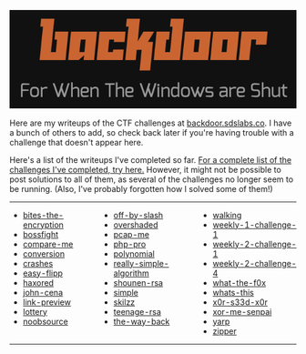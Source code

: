 ![logo.png](logo.png)

Here are my writeups of the CTF challenges at [backdoor.sdslabs.co](https://backdoor.sdslabs.co). I have a bunch of others to add, so check back later if you're having trouble with a challenge that doesn't appear here.

Here's a list of the writeups I've completed so far. [For a complete list of the challenges I've completed, try here.](https://backdoor.sdslabs.co/users/ossifrage) However, it might not be possible to post solutions to all of them, as several of the challenges no longer seem to be running. (Also, I've probably forgotten how I solved some of them!)

<table style="border:none; width:100%">
<tbody>
<tr><td style="border:none; padding:0; vertical-align:top;">

- [bites-the-encryption](backdoor-writeups/bites-the-encryption/)
- [bossfight](backdoor-writeups/bossfight/)
- [compare-me](backdoor-writeups/compare-me/)
- [conversion](backdoor-writeups/conversion/)
- [crashes](backdoor-writeups/crashes/)
- [easy-flipp](backdoor-writeups/easy-flipp/)
- [haxored](backdoor-writeups/haxored/)
- [john-cena](backdoor-writeups/john-cena/)
- [link-preview](backdoor-writeups/link-preview/)
- [lottery](backdoor-writeups/lottery/)
- [noobsource](backdoor-writeups/noobsource/)

</td><td style="border:none; padding:0; vertical-align:top;">

- [off-by-slash](backdoor-writeups/off-by-slash/)
- [overshaded](backdoor-writeups/overshaded/)
- [pcap-me](backdoor-writeups/pcap-me/)
- [php-pro](backdoor-writeups/php-pro/)
- [polynomial](backdoor-writeups/polynomial/)
- [really-simple-algorithm](backdoor-writeups/really-simple-algorithm/)
- [shounen-rsa](backdoor-writeups/shounen-rsa/)
- [simple](backdoor-writeups/simple/)
- [skilzz](backdoor-writeups/skilzz/)
- [teenage-rsa](backdoor-writeups/teenage-rsa/)
- [the-way-back](backdoor-writeups/the-way-back/)

</td><td style="border:none; padding:0; vertical-align:top;">

- [walking](backdoor-writeups/walking/)
- [weekly-1-challenge-1](backdoor-writeups/weekly-1-challenge-1/)
- [weekly-2-challenge-1](backdoor-writeups/weekly-2-challenge-1/)
- [weekly-2-challenge-4](backdoor-writeups/weekly-2-challenge-4/)
- [what-the-f0x](backdoor-writeups/what-the-f0x/)
- [whats-this](backdoor-writeups/whats-this/)
- [x0r-s33d-x0r](backdoor-writeups/x0r-s33d-x0r/)
- [xor-me-senpai](backdoor-writeups/xor-me-senpai/)
- [yarp](backdoor-writeups/yarp/)
- [zipper](backdoor-writeups/zipper/)
</td></tr>
</tbody>
</table>
